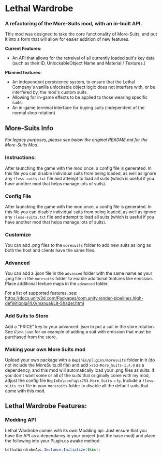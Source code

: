 # Lethal Wardrobe
### A refactoring of the More-Suits mod, with an in-built API.
This mod was designed to take the core functionality of More-Suits, and put it into a form that will allow for easier addition of new features. 

**Current Features:**
- An API that allows for the retreival of all currently loaded suit's key data (such as their ID, UnlockableObject Name and Material / Textures.)

**Planned features:**

- An independent persistence system, to ensure that the Lethal Company's vanilla unlockable object logic does not interfere with, or be interfered by, the mod's custom suits. 
- Allowing for in-game effects to be applied to those wearing specific suits. 
- An in-game terminal interface for buying suits (independent of the normal shop rotation)
## More-Suits Info
_For legacy purposes, please see below the original README.md for the More-Suits Mod._
### Instructions: 
After launching the game with the mod once, a config file is generated. In this file you can disable individual suits from being loaded, as well as ignore any ```!less-suits.txt``` file and attempt to load all suits (which is useful if you have another mod that helps manage lots of suits).

### Config File
After launching the game with the mod once, a config file is generated. In this file you can disable individual suits from being loaded, as well as ignore any ```!less-suits.txt``` file and attempt to load all suits (which is useful if you have another mod that helps manage lots of suits).

### Customize
You can add .png files to the ```moresuits``` folder to add new suits as long as both the host and clients have the same files.

### Advanced
You can add a .json file in the ```advanced``` folder with the same name as your .png file in the ```moresuits``` folder to enable additional features like emission. Place additional texture maps in the ```advanced``` folder.

For a list of supported features, see:
https://docs.unity3d.com/Packages/com.unity.render-pipelines.high-definition@14.0/manual/Lit-Shader.html

### Add Suits to Store
Add a "PRICE" key to your advanced .json to put a suit in the store rotation. See ```Glow.json``` for an example of adding a suit with emission that must be purchased from the store.

### Making your own More Suits mod
Upload your own package with a ```BepInEx/plugins/moresuits``` folder in it (do not include the MoreSuits.dll file) and add ```x753-More_Suits-1.4.0``` as a dependency, and this mod will automatically load your .png files as suits. If you don't want some or all of the suits that originally come with my mod, adjust the config file ```BepInEx\config\x753.More_Suits.cfg```. Include a ```!less-suits.txt``` file in your ```moresuits``` folder to disable all the default suits that come with this mod.

## Lethal Wardrobe Features:

### Modding API
Lethal Wardrobe comes with its own Modding api. Just ensure that you have the API as a dependancy in your project (not
the base mod) and place the following into your Plugin.cs awake method:
```csharp
LethalWardrobeApi.Instance.Initialize(this);
```

